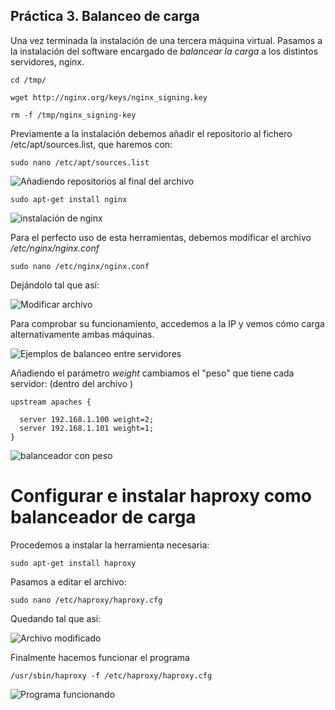 ## Práctica 3. Balanceo de carga

Una vez terminada la instalación de una tercera máquina virtual. Pasamos a la instalación del software encargado de *balancear la carga* a los distintos servidores, nginx.

```
cd /tmp/

wget http://nginx.org/keys/nginx_signing.key

rm -f /tmp/nginx_signing-key

```
Previamente a la instalación debemos añadir el repositorio al fichero /etc/apt/sources.list, que haremos con:

```
sudo nano /etc/apt/sources.list
```
![Añadiendo repositorios al final del archivo](https://github.com/pavocejudo/SWAP1516/blob/master/practica3/3.png)

```
sudo apt-get install nginx
```
![instalación de nginx](https://github.com/pavocejudo/SWAP1516/blob/master/practica3/6.png)

Para el perfecto uso de esta herramientas, debemos modificar el archivo */etc/nginx/nginx.conf*

```
sudo nano /etc/nginx/nginx.conf
```
Dejándolo tal que así:

![Modificar archivo](https://github.com/pavocejudo/SWAP1516/blob/master/practica3/nueva.jpg)

Para comprobar su funcionamiento, accedemos a la IP y vemos cómo carga alternativamente ambas máquinas.

![Ejemplos de balanceo entre servidores](https://github.com/pavocejudo/SWAP1516/blob/master/practica3/balaceador.png)

Añadiendo el parámetro *weight* cambiamos el "peso" que tiene cada servidor:
(dentro del archivo )

```
upstream apaches {

  server 192.168.1.100 weight=2;
  server 192.168.1.101 weight=1;
}
```
![balanceador con peso](https://github.com/pavocejudo/SWAP1516/blob/master/practica3/9.jpg)


# Configurar e instalar haproxy como balanceador de carga

Procedemos a instalar la herramienta necesaria:

```
sudo apt-get install haproxy
```

Pasamos a editar el archivo:

```
sudo nano /etc/haproxy/haproxy.cfg
```
Quedando tal que así:

![Archivo modificado](https://github.com/pavocejudo/SWAP1516/blob/master/practica3/7.jpg)

Finalmente hacemos funcionar el programa

```
/usr/sbin/haproxy -f /etc/haproxy/haproxy.cfg
```
![Programa funcionando](https://github.com/pavocejudo/SWAP1516/blob/master/practica3/8.jpg)
